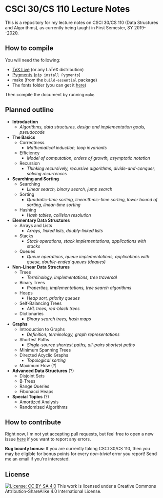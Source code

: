 # CSCI 30/CS 110 Lecture Notes
This is a repository for my lecture notes on CSCI 30/CS 110 (Data Structures and Algorithms), as currently being taught in First Semester, SY 2019--2020.

## How to compile
You will need the following:
 - [TeX Live](https://www.tug.org/texlive/) (or any LaTeX distribution)
 - [Pygments](http://pygments.org/) (`pip install Pygments`)
 - make (from the `build-essential` package)
 - The fonts folder (you can get it [here](http://penoy.admu.edu.ph/~guadalupe154884/files/_fonts.zip))

Then compile the document by running `make`.


## Planned outline

 - **Introduction**
	 - *Algorithms, data structures, design and implementation goals, pseudocode*
 - **The Basics**
	 - Correctness
		 - *Mathematical induction, loop invariants*
	 - Efficiency
		 - *Model of computation, orders of growth, asymptotic notation*
	 - Recursion
		 - *Thinking recursively, recursive algorithms, divide-and-conquer, solving recurrences*
 - **Searching and Sorting**
	 - Searching
		 - *Linear search, binary search, jump search*
	 - Sorting
		 - *Quadratic-time sorting, linearithmic-time sorting, lower bound of sorting, linear-time sorting*
	 - Hashing
		 - *Hash tables, collision resolution*
 - **Elementary Data Structures**
	 - Arrays and Lists
		 - *Arrays, linked lists, doubly-linked lists*
	 - Stacks
		 - *Stack operations, stack implementations, applications with stacks*
	 - Queues
		 - *Queue operations, queue implementations, applications with queue, double-ended queues (deques)*
 - **Non-Linear Data Structures**
	 - Trees
		 - *Terminology, implementations, tree traversal*
	 - Binary Trees
		 - *Properties, implementations, tree search algorithms*
	 - Heaps
		 - *Heap sort, priority queues*
	 - Self-Balancing Trees
		 - *AVL trees, red-black trees*
	 - Dictionaries
		 - *Binary search trees, hash maps*
 - **Graphs**
	 - Introduction to Graphs
		 - *Definition, terminology, graph representations*
	 - Shortest Paths
		 - *Single-source shortest paths, all-pairs shortest paths*
	 - Minimum Spanning Trees
	 - Directed Acyclic Graphs
		 - *Topological sorting*
	 - Maximum Flow (?)
 - **Advanced Data Structures** (?)
	 - Disjoint Sets
	 - B-Trees
	 - Range Queries
	 - Fibonacci Heaps
 - **Special Topics** (?)
	 - Amortized Analysis
	 - Randomized Algorithms

## How to contribute
Right now, I'm not yet accepting pull requests, but feel free to open a new issue [here]([https://github.com/alltootechnical/csci30notes/issues](https://github.com/alltootechnical/csci30notes/issues)) if you want to report any errors.

**Bug bounty bonus:** If you are currently taking CSCI 30/CS 110, then you may be eligible for bonus points for every *non-trivial* error you report! Send me an email if you're interested.

## License
[![License: CC BY-SA 4.0](https://licensebuttons.net/l/by-sa/4.0/80x15.png)](https://creativecommons.org/licenses/by-sa/4.0/) This work is licensed under a Creative Commons Attribution-ShareAlike 4.0 International License.

